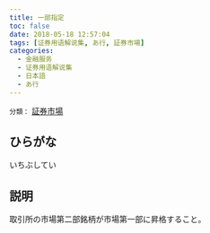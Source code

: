 ```yaml
---
title: 一部指定
toc: false
date: 2018-05-18 12:57:04
tags: [证券用语解说集, あ行, 証券市場]
categories:
  - 金融服务
  - 证券用语解说集
  - 日本語
  - あ行
---
```


`分類：` [証券市場](/tags/証券市場/)

## ひらがな

いちぶしてい

## 説明

取引所の市場第二部銘柄が市場第一部に昇格すること。
